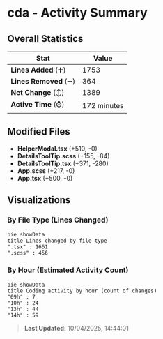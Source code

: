# cda - Activity Summary 

## Overall Statistics

| Stat                   | Value                                                             |
| ---------------------- | ----------------------------------------------------------------- |
| **Lines Added** (➕)   | 1753                                          |
| **Lines Removed** (➖) | 364                                        |
| **Net Change** (↕)    | 1389                |
| **Active Time** (⌚)   | 172 minutes |


## Modified Files
- **HelperModal.tsx** (+510, -0)
- **DetailsToolTip.scss** (+155, -84)
- **DetailsToolTip.tsx** (+371, -280)
- **App.scss** (+217, -0)
- **App.tsx** (+500, -0)

## Visualizations

### By File Type (Lines Changed)

```mermaid
pie showData
title Lines changed by file type
".tsx" : 1661
".scss" : 456
```

### By Hour (Estimated Activity Count)

```mermaid
pie showData
title Coding activity by hour (count of changes)
"09h" : 7
"10h" : 24
"13h" : 44
"14h" : 59
```


> **Last Updated:** 10/04/2025, 14:44:01